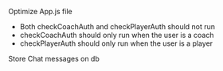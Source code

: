 Optimize App.js file
 - Both checkCoachAuth and checkPlayerAuth should not run
 - checkCoachAuth should only run when the user is a coach
 - checkPlayerAuth should only run when the user is a player

Store Chat messages on db
